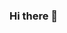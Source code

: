 ### Hi there 👋

<!--
**gkdhindsa/gkdhindsa** is a ✨ _special_ ✨ repository because its `README.md` (this file) appears on your GitHub profile.

Here are some ideas to get you started:

- 🔭 I’m currently working on ... the 15 JS Projects by freeCodeCamp
- 🌱 I’m currently learning ... Javascript and CSS
- 👯 I’m looking to collaborate on ... Full stack projects
- 🤔 I’m looking for help with ... Javascript
- 💬 Ask me about ... front end development
- 📫 How to reach me: ... [My twitter account](https://twitter.com/gurnehmat)
- 😄 Pronouns: ... She/Her
- ⚡ Fun fact: ... I love cheesecake
-->
